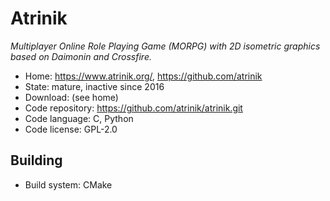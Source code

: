 # Atrinik

_Multiplayer Online Role Playing Game (MORPG) with 2D isometric graphics based on Daimonin and Crossfire._

- Home: https://www.atrinik.org/, https://github.com/atrinik
- State: mature, inactive since 2016
- Download: (see home)
- Code repository: https://github.com/atrinik/atrinik.git
- Code language: C, Python
- Code license: GPL-2.0

## Building

- Build system: CMake

